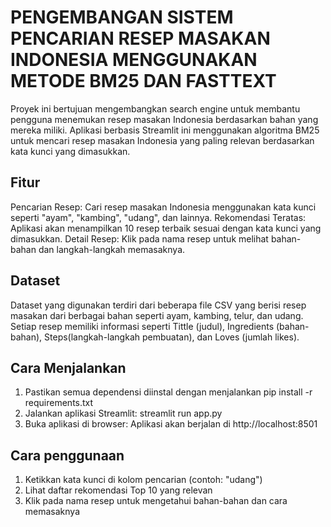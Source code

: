 # PENGEMBANGAN SISTEM PENCARIAN RESEP MASAKAN INDONESIA MENGGUNAKAN METODE BM25 DAN FASTTEXT
Proyek ini bertujuan mengembangkan search engine untuk membantu pengguna menemukan resep masakan Indonesia berdasarkan bahan yang mereka miliki.
Aplikasi berbasis Streamlit ini menggunakan algoritma BM25 untuk mencari resep masakan Indonesia yang paling relevan berdasarkan kata kunci yang dimasukkan.
## Fitur
Pencarian Resep: Cari resep masakan Indonesia menggunakan kata kunci seperti "ayam", "kambing", "udang", dan lainnya.
Rekomendasi Teratas: Aplikasi akan menampilkan 10 resep terbaik sesuai dengan kata kunci yang dimasukkan.
Detail Resep: Klik pada nama resep untuk melihat bahan-bahan dan langkah-langkah memasaknya.
## Dataset
Dataset yang digunakan terdiri dari beberapa file CSV yang berisi resep masakan dari berbagai bahan seperti ayam, kambing, telur, dan udang.
Setiap resep memiliki informasi seperti Tittle (judul), Ingredients (bahan-bahan), Steps(langkah-langkah pembuatan), dan Loves (jumlah likes). 
## Cara Menjalankan
1. Pastikan semua dependensi diinstal dengan menjalankan pip install -r requirements.txt
2. Jalankan aplikasi Streamlit: streamlit run app.py
3. Buka aplikasi di browser: Aplikasi akan berjalan di http://localhost:8501
## Cara penggunaan 
1. Ketikkan kata kunci di kolom pencarian (contoh: "udang")
2. Lihat daftar rekomendasi Top 10 yang relevan
3. Klik pada nama resep untuk mengetahui bahan-bahan dan cara memasaknya
